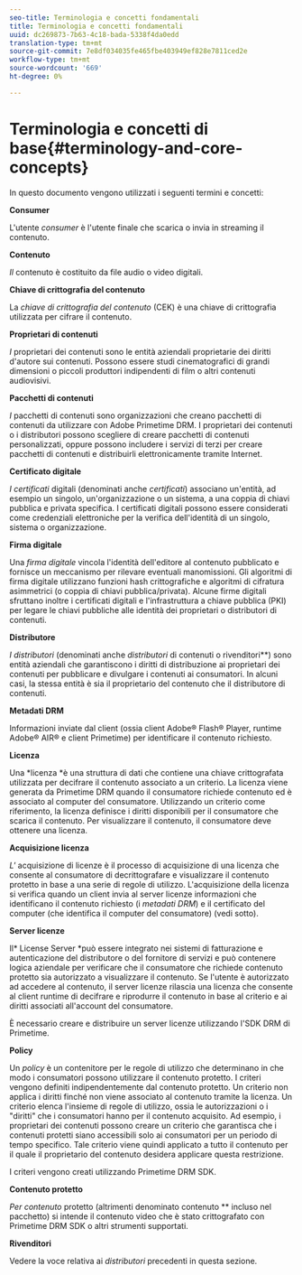 ```yaml
---
seo-title: Terminologia e concetti fondamentali
title: Terminologia e concetti fondamentali
uuid: dc269873-7b63-4c18-bada-5338f4da0edd
translation-type: tm+mt
source-git-commit: 7e8df034035fe465fbe403949ef828e7811ced2e
workflow-type: tm+mt
source-wordcount: '669'
ht-degree: 0%

---
```



# Terminologia e concetti di base{#terminology-and-core-concepts}

In questo documento vengono utilizzati i seguenti termini e concetti:

**Consumer**

L&#39;utente *consumer* è l&#39;utente finale che scarica o invia in streaming il contenuto.

**Contenuto**

*Il* contenuto è costituito da file audio o video digitali.

**Chiave di crittografia del contenuto**

La *chiave di crittografia del contenuto* (CEK) è una chiave di crittografia utilizzata per cifrare il contenuto.

**Proprietari di contenuti**

*I* proprietari dei contenuti sono le entità aziendali proprietarie dei diritti d&#39;autore sui contenuti. Possono essere studi cinematografici di grandi dimensioni o piccoli produttori indipendenti di film o altri contenuti audiovisivi.

**Pacchetti di contenuti**

*I* pacchetti di contenuti sono organizzazioni che creano pacchetti di contenuti da utilizzare con  Adobe Primetime DRM. I proprietari dei contenuti o i distributori possono scegliere di creare pacchetti di contenuti personalizzati, oppure possono includere i servizi di terzi per creare pacchetti di contenuti e distribuirli elettronicamente tramite Internet.

**Certificato digitale**

*I certificati*  digitali (denominati anche  *certificati*) associano un&#39;entità, ad esempio un singolo, un&#39;organizzazione o un sistema, a una coppia di chiavi pubblica e privata specifica. I certificati digitali possono essere considerati come credenziali elettroniche per la verifica dell&#39;identità di un singolo, sistema o organizzazione.

**Firma digitale**

Una *firma digitale* vincola l&#39;identità dell&#39;editore al contenuto pubblicato e fornisce un meccanismo per rilevare eventuali manomissioni. Gli algoritmi di firma digitale utilizzano funzioni hash crittografiche e algoritmi di cifratura asimmetrici (o coppia di chiavi pubblica/privata). Alcune firme digitali sfruttano inoltre i certificati digitali e l&#39;infrastruttura a chiave pubblica (PKI) per legare le chiavi pubbliche alle identità dei proprietari o distributori di contenuti.

**Distributore**

*I distributori*  (denominati anche  *distributori* di contenuti o rivenditori**) sono entità aziendali che garantiscono i diritti di distribuzione ai proprietari dei contenuti per pubblicare e divulgare i contenuti ai consumatori. In alcuni casi, la stessa entità è sia il proprietario del contenuto che il distributore di contenuti.

**Metadati DRM**

Informazioni inviate dal client (ossia  client Adobe® Flash® Player, runtime  Adobe® AIR® e client Primetime) per identificare il contenuto richiesto.

**Licenza**

Una *licenza *è una struttura di dati che contiene una chiave crittografata utilizzata per decifrare il contenuto associato a un criterio. La licenza viene generata da Primetime DRM quando il consumatore richiede contenuto ed è associato al computer del consumatore. Utilizzando un criterio come riferimento, la licenza definisce i diritti disponibili per il consumatore che scarica il contenuto. Per visualizzare il contenuto, il consumatore deve ottenere una licenza.

**Acquisizione licenza**

*L&#39;* acquisizione di licenze è il processo di acquisizione di una licenza che consente al consumatore di decrittografare e visualizzare il contenuto protetto in base a una serie di regole di utilizzo. L&#39;acquisizione della licenza si verifica quando un client invia al server licenze informazioni che identificano il contenuto richiesto (i *metadati DRM*) e il certificato del computer (che identifica il computer del consumatore) (vedi sotto).

**Server licenze**

Il* License Server *può essere integrato nei sistemi di fatturazione e autenticazione del distributore o del fornitore di servizi e può contenere logica aziendale per verificare che il consumatore che richiede contenuto protetto sia autorizzato a visualizzare il contenuto. Se l&#39;utente è autorizzato ad accedere al contenuto, il server licenze rilascia una licenza che consente al client runtime di decifrare e riprodurre il contenuto in base al criterio e ai diritti associati all&#39;account del consumatore.

È necessario creare e distribuire un server licenze utilizzando l&#39;SDK DRM di Primetime.

**Policy**

Un *policy* è un contenitore per le regole di utilizzo che determinano in che modo i consumatori possono utilizzare il contenuto protetto. I criteri vengono definiti indipendentemente dal contenuto protetto. Un criterio non applica i diritti finché non viene associato al contenuto tramite la licenza. Un criterio elenca l&#39;insieme di regole di utilizzo, ossia le autorizzazioni o i &quot;diritti&quot; che i consumatori hanno per il contenuto acquisito. Ad esempio, i proprietari dei contenuti possono creare un criterio che garantisca che i contenuti protetti siano accessibili solo ai consumatori per un periodo di tempo specifico. Tale criterio viene quindi applicato a tutto il contenuto per il quale il proprietario del contenuto desidera applicare questa restrizione.

I criteri vengono creati utilizzando Primetime DRM SDK.

**Contenuto protetto**

*Per contenuto*  protetto (altrimenti denominato contenuto ** incluso nel pacchetto) si intende il contenuto video che è stato crittografato con Primetime DRM SDK o altri strumenti supportati.

**Rivenditori**

Vedere la voce relativa ai *distributori* precedenti in questa sezione.
